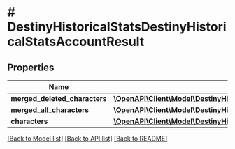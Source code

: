 # # DestinyHistoricalStatsDestinyHistoricalStatsAccountResult

## Properties

Name | Type | Description | Notes
------------ | ------------- | ------------- | -------------
**merged_deleted_characters** | [**\OpenAPI\Client\Model\DestinyHistoricalStatsDestinyHistoricalStatsWithMerged**](DestinyHistoricalStatsDestinyHistoricalStatsWithMerged.md) |  | [optional]
**merged_all_characters** | [**\OpenAPI\Client\Model\DestinyHistoricalStatsDestinyHistoricalStatsWithMerged**](DestinyHistoricalStatsDestinyHistoricalStatsWithMerged.md) |  | [optional]
**characters** | [**\OpenAPI\Client\Model\DestinyHistoricalStatsDestinyHistoricalStatsPerCharacter[]**](DestinyHistoricalStatsDestinyHistoricalStatsPerCharacter.md) |  | [optional]

[[Back to Model list]](../../README.md#models) [[Back to API list]](../../README.md#endpoints) [[Back to README]](../../README.md)
